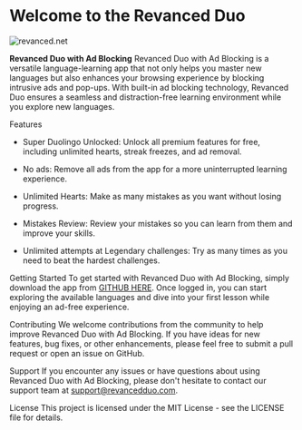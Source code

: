 # Welcome to the Revanced Duo

![revanced.net](https://revanced.net/assets/img/android-chrome-192x192.png)

**Revanced Duo with Ad Blocking**
  Revanced Duo with Ad Blocking is a versatile language-learning app that not only helps you master new languages but also enhances your browsing experience by blocking intrusive ads and pop-ups. With built-in ad blocking technology, Revanced Duo ensures a seamless and distraction-free learning environment while you explore new languages.

Features

- Super Duolingo Unlocked: Unlock all premium features for free, including unlimited hearts, streak freezes, and ad removal.
  
- No ads: Remove all ads from the app for a more uninterrupted learning experience.
  
- Unlimited Hearts: Make as many mistakes as you want without losing progress.
  
- Mistakes Review: Review your mistakes so you can learn from them and improve your skills.
  
- Unlimited attempts at Legendary challenges: Try as many times as you need to beat the hardest challenges.

Getting Started
  To get started with Revanced Duo with Ad Blocking, simply download the app from [GITHUB HERE](). Once logged in, you can start exploring the available languages and dive into your first lesson while enjoying an ad-free experience.

Contributing
  We welcome contributions from the community to help improve Revanced Duo with Ad Blocking. If you have ideas for new features, bug fixes, or other enhancements, please feel free to submit a pull request or open an issue on GitHub.

Support
  If you encounter any issues or have questions about using Revanced Duo with Ad Blocking, please don't hesitate to contact our support team at [support@revancedduo.com](https://www.revanced.net/contact).

License
  This project is licensed under the MIT License - see the LICENSE file for details.
